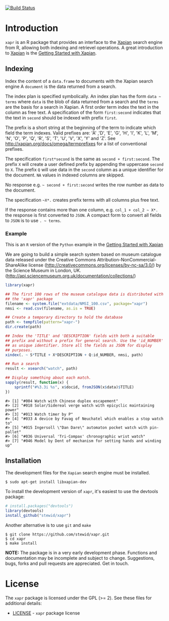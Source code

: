 [![Build Status](https://travis-ci.org/stewid/xapr.png)](https://travis-ci.org/stewid/xapr)

# Introduction

`xapr` is an R package that provides an interface to the
[Xapian](http://xapian.org/) search engine from R, allowing both
indexing and retrievel operations. A great introduction to
[Xapian](http://xapian.org/) is the
[Getting Started with Xapian](http://getting-started-with-xapian.readthedocs.org/en/latest/).

## Indexing

Index the content of a `data.frame` to documents with the Xapian
search engine A `document` is the data returned from a search.

The index plan is specified symbolically. An index plan has the form
`data ~ terms` where `data` is the blob of data returned from a search
and the `terms` are the basis for a search in Xapian. A first order
term index the text in the column as free text. A specification of the
form `first:second` indicates that the text in `second` should be
indexed with prefix `first`.

The prefix is a short string at the beginning of the term to indicate
which field the term indexes. Valid prefixes are: 'A' ,'D', 'E', 'G',
'H', 'I', 'K', 'L', 'M', 'N', 'O', 'P', 'Q', 'R', 'S', 'T', 'U', 'V',
'X', 'Y' and 'Z'. See http://xapian.org/docs/omega/termprefixes for a
list of conventional prefixes.

The specification `first*second` is the same as `second +
first:second`. The prefix `X` will create a user defined prefix by
appending the uppercase `second` to `X`. The prefix `Q` will use data
in the `second` column as a unique identifier for the document. `NA`
values in indexed columns are skipped.

No response e.g. `~ second + first:second` writes the row number as
data to the document.

The specification `~X*.` creates prefix terms with all columns plus
free text.

If the response contains more than one column, e.g. `col_1 + col_2 ~
X*.` the response is first converted to `JSON`. A compact form to
convert all fields to `JSON` is to use `. ~ terms`.

### Example

This is an `R` version of the `Python` example in the
[Getting Started with Xapian](http://getting-started-with-xapian.readthedocs.org/en/latest/practical_example/index.html)

We are going to build a simple search system based on museum catalogue
data released under the Creative Commons Attribution-NonCommercial-
ShareAlike license (http://creativecommons.org/licenses/by-nc-sa/3.0/)
by the Science Museum in London, UK.
(http://api.sciencemuseum.org.uk/documentation/collections/)


```r
library(xapr)

## The first 100 rows of the museum catalogue data is distributed with
## the 'xapr' package
filename <- system.file("extdata/NMSI_100.csv", package="xapr")
nmsi <- read.csv(filename, as.is = TRUE)

## Create a temporary directory to hold the database
path <- tempfile(pattern="xapr-")
dir.create(path)

## Index the 'TITLE' and 'DESCRIPTION' fields with both a suitable
## prefix and without a prefix for general search. Use the 'id_NUMBER'
## as unique identifier. Store all the fields as JSON for display
## purposes.
xindex(. ~ S*TITLE + X*DESCRIPTION + Q:id_NUMBER, nmsi, path)

## Run a search
result <- xsearch("watch", path)

## Display something about each match.
sapply(result, function(x) {
    sprintf("#%3.3i %s", x$docid, fromJSON(x$data)$TITLE)
})
```

```
#> [1] "#004 Watch with Chinese duplex escapement"
#> [2] "#018 Solar/Sidereal verge watch with epicyclic maintaining power"
#> [3] "#013 Watch timer by P"
#> [4] "#033 A device by Favag of Neuchatel which enables a stop watch to"
#> [5] "#015 Ingersoll \"Dan Dare\" automaton pocket watch with pin-pallet"
#> [6] "#036 Universal 'Tri-Compax' chronographic wrist watch"
#> [7] "#046 Model by Dent of mechanism for setting hands and winding up"
```

## Installation

The development files for the `Xapian` search engine must be
installed.

```
$ sudo apt-get install libxapian-dev
```

To install the development version of `xapr`, it's easiest to use the
devtools package:


```r
# install.packages("devtools")
library(devtools)
install_github("stewid/xapr")
```

Another alternative is to use `git` and `make`

```
$ git clone https://github.com/stewid/xapr.git
$ cd xapr
$ make install
```

**NOTE:** The package is in a very early development phase. Functions
and documentation may be incomplete and subject to
change. Suggestions, bugs, forks and pull requests are
appreciated. Get in touch.

# License

The `xapr` package is licensed under the GPL (>= 2). See these files
for additional details:

- [LICENSE](LICENSE)     - `xapr` package license
